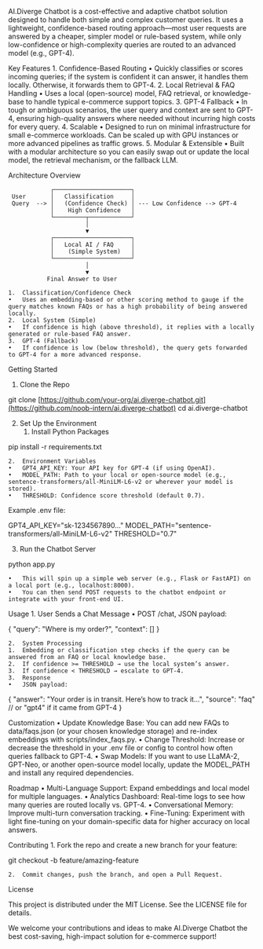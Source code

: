 AI.Diverge Chatbot is a cost-effective and adaptive chatbot solution designed to handle both simple and complex customer queries. It uses a lightweight, confidence-based routing approach—most user requests are answered by a cheaper, simpler model or rule-based system, while only low-confidence or high-complexity queries are routed to an advanced model (e.g., GPT-4).

Key Features
	1.	Confidence-Based Routing
	•	Quickly classifies or scores incoming queries; if the system is confident it can answer, it handles them locally. Otherwise, it forwards them to GPT-4.
	2.	Local Retrieval & FAQ Handling
	•	Uses a local (open-source) model, FAQ retrieval, or knowledge-base to handle typical e-commerce support topics.
	3.	GPT-4 Fallback
	•	In tough or ambiguous scenarios, the user query and context are sent to GPT-4, ensuring high-quality answers where needed without incurring high costs for every query.
	4.	Scalable
	•	Designed to run on minimal infrastructure for small e-commerce workloads. Can be scaled up with GPU instances or more advanced pipelines as traffic grows.
	5.	Modular & Extensible
	•	Built with a modular architecture so you can easily swap out or update the local model, the retrieval mechanism, or the fallback LLM.

Architecture Overview

                ┌──────────────────────┐
     User       │   Classification     │
     Query  --> │   (Confidence Check) │ --- Low Confidence --> GPT-4
                │    High Confidence   │
                └─────────┬────────────┘
                          │
                          ▼
                ┌──────────────────────┐
                │   Local AI / FAQ     │
                │    (Simple System)   │
                └──────────────────────┘
                          │
                          ▼
               Final Answer to User

	1.	Classification/Confidence Check
	•	Uses an embedding-based or other scoring method to gauge if the query matches known FAQs or has a high probability of being answered locally.
	2.	Local System (Simple)
	•	If confidence is high (above threshold), it replies with a locally generated or rule-based FAQ answer.
	3.	GPT-4 (Fallback)
	•	If confidence is low (below threshold), the query gets forwarded to GPT-4 for a more advanced response.

Getting Started

1. Clone the Repo

git clone [https://github.com/your-org/ai.diverge-chatbot.git](https://github.com/noob-intern/ai.diverge-chatbot)
cd ai.diverge-chatbot

2. Set Up the Environment
	1.	Install Python Packages

pip install -r requirements.txt


	2.	Environment Variables
	•	GPT4_API_KEY: Your API key for GPT-4 (if using OpenAI).
	•	MODEL_PATH: Path to your local or open-source model (e.g., sentence-transformers/all-MiniLM-L6-v2 or wherever your model is stored).
	•	THRESHOLD: Confidence score threshold (default 0.7).
Example .env file:

GPT4_API_KEY="sk-1234567890..."
MODEL_PATH="sentence-transformers/all-MiniLM-L6-v2"
THRESHOLD="0.7"



3. Run the Chatbot Server

python app.py

	•	This will spin up a simple web server (e.g., Flask or FastAPI) on a local port (e.g., localhost:8000).
	•	You can then send POST requests to the chatbot endpoint or integrate with your front-end UI.

Usage
	1.	User Sends a Chat Message
	•	POST /chat, JSON payload:

{
  "query": "Where is my order?",
  "context": []
}


	2.	System Processing
	1.	Embedding or classification step checks if the query can be answered from an FAQ or local knowledge base.
	2.	If confidence >= THRESHOLD → use the local system’s answer.
	3.	If confidence < THRESHOLD → escalate to GPT-4.
	3.	Response
	•	JSON payload:

{
  "answer": "Your order is in transit. Here’s how to track it...",
  "source": "faq" 
  // or "gpt4" if it came from GPT-4
}

Customization
	•	Update Knowledge Base: You can add new FAQs to data/faqs.json (or your chosen knowledge storage) and re-index embeddings with scripts/index_faqs.py.
	•	Change Threshold: Increase or decrease the threshold in your .env file or config to control how often queries fallback to GPT-4.
	•	Swap Models: If you want to use LLaMA-2, GPT-Neo, or another open-source model locally, update the MODEL_PATH and install any required dependencies.

Roadmap
	•	Multi-Language Support: Expand embeddings and local model for multiple languages.
	•	Analytics Dashboard: Real-time logs to see how many queries are routed locally vs. GPT-4.
	•	Conversational Memory: Improve multi-turn conversation tracking.
	•	Fine-Tuning: Experiment with light fine-tuning on your domain-specific data for higher accuracy on local answers.

Contributing
	1.	Fork the repo and create a new branch for your feature:

git checkout -b feature/amazing-feature


	2.	Commit changes, push the branch, and open a Pull Request.

License

This project is distributed under the MIT License. See the LICENSE file for details.

We welcome your contributions and ideas to make AI.Diverge Chatbot the best cost-saving, high-impact solution for e-commerce support!
